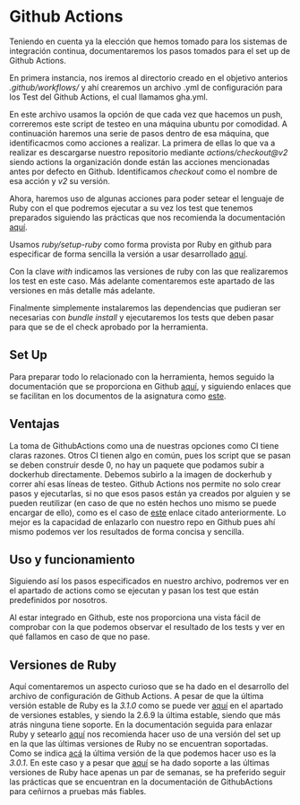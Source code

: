 # Github Actions

Teniendo en cuenta ya la elección que hemos tomado para los sistemas de integración continua, documentaremos los pasos tomados para el set up de Github Actions.

En primera instancia, nos iremos al directorio creado en el objetivo anterios *.github/workflows/* y ahí crearemos un archivo .yml de configuración para los Test del Github Actions, el cual llamamos gha.yml.

En este archivo usamos la opción de que cada vez que hacemos un push, correremos este script de testeo en una máquina ubuntu por comodidad. A continuación haremos una serie de pasos dentro de esa máquina, que identificacmos como acciones a realizar. La primera de ellas lo que va a realizar es descargarse nuestro repositorio mediante *actions/checkout@v2* siendo actions la organización donde están las acciones mencionadas antes por defecto en Github. Identificamos *checkout* como el nombre de esa acción y *v2* su versión.

Ahora, haremos uso de algunas acciones para poder setear el lenguaje de Ruby con el que podremos ejecutar a su vez los test que tenemos preparados siguiendo las prácticas que nos recomienda la documentación [aquí](https://docs.github.com/es/actions/automating-builds-and-tests/building-and-testing-ruby).

Usamos *ruby/setup-ruby* como forma provista por Ruby en github para especificar de forma sencilla la versión a usar desarrollado [aquí](https://github.com/ruby/setup-ruby). 

Con la clave *with* indicamos las versiones de ruby con las que realizaremos los test en este caso. Más adelante comentaremos este apartado de las versiones en más detalle más adelante.

Finalmente simplemente instalaremos las dependencias que pudieran ser necesarias con *bundle install* y ejecutaremos los tests que deben pasar para que se de el check aprobado por la herramienta.

## Set Up

Para preparar todo lo relacionado con la herramienta, hemos seguido la documentación que se proporciona en Github [aquí](https://docs.github.com/en/actions), y siguiendo enlaces que se facilitan en los documentos de la asignatura como [este](https://github.com/features/actions).

## Ventajas

La toma de GithubActions como una de nuestras opciones como CI tiene claras razones. Otros CI tienen algo en común, pues los script que se pasan se deben construir desde 0, no hay un paquete que podamos subir a dockerhub directamente. Debemos subirlo a la imagen de dockerhub y correr ahí esas líneas de testeo. Github Actions nos permite no solo crear pasos y ejecutarlas, si no que esos pasos están ya creados por alguien y se pueden reutilizar (en caso de que no estén hechos uno mismo se puede encargar de ello), como es el caso de [este](https://github.com/ruby/setup-ruby) enlace citado anteriormente. Lo mejor es la capacidad de enlazarlo con nuestro repo en Github pues ahí mismo podemos ver los resultados de forma concisa y sencilla.

## Uso y funcionamiento

Siguiendo así los pasos especificados en nuestro archivo, podremos ver en el apartado de actions como se ejecutan y pasan los test que están predefinidos por nosotros.

Al estar integrado en Github, este nos proporciona una vista fácil de comprobar con la que podemos observar el resultado de los tests y ver en qué fallamos en caso de que no pase.

## Versiones de Ruby

Aquí comentaremos un aspecto curioso que se ha dado en el desarrollo del archivo de configuración de Github Actions. A pesar de que la última versión estable de Ruby es la *3.1.0* como se puede ver [aquí](https://www.ruby-lang.org/es/downloads/) en el apartado de versiones estables, y siendo la 2.6.9 la última estable, siendo que más atrás ninguna tiene soporte. En la documentación seguida para enlazar Ruby y setearlo [aquí](https://docs.github.com/es/actions/automating-builds-and-tests/building-and-testing-ruby) nos recomienda hacer uso de una versión del set up en la que las últimas versiones de Ruby no se encuentran soportadas. Como se indica [acá](docs/img/rubyvError.png) la última versión de la que podemos hacer uso es la *3.0.1*. En este caso y a pesar que [aquí](https://github.com/ruby/setup-ruby) se ha dado soporte a las últimas versiones de Ruby hace apenas un par de semanas, se ha preferido seguir las prácticas que se encuentran en la documentación de GithubActions para ceñirnos a pruebas más fiables.